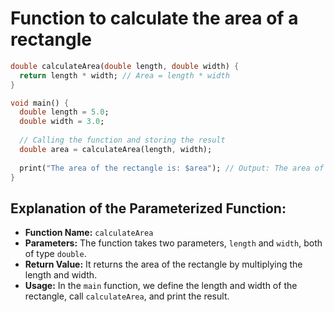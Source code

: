 # Function to calculate the area of a rectangle
```dart
double calculateArea(double length, double width) {
  return length * width; // Area = length * width
}

void main() {
  double length = 5.0;
  double width = 3.0;
  
  // Calling the function and storing the result
  double area = calculateArea(length, width);
  
  print("The area of the rectangle is: $area"); // Output: The area of the rectangle is: 15.0
}
```
## Explanation of the Parameterized Function:

- **Function Name:** `calculateArea`
- **Parameters:** The function takes two parameters, `length` and `width`, both of type `double`.
- **Return Value:** It returns the area of the rectangle by multiplying the length and width.
- **Usage:** In the `main` function, we define the length and width of the rectangle, call `calculateArea`, and print the result.
